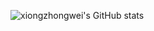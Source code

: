![xiongzhongwei's GitHub stats](https://github-readme-stats.vercel.app/api?username=nuoyimanaituling&show_icons=true&theme=radical)

